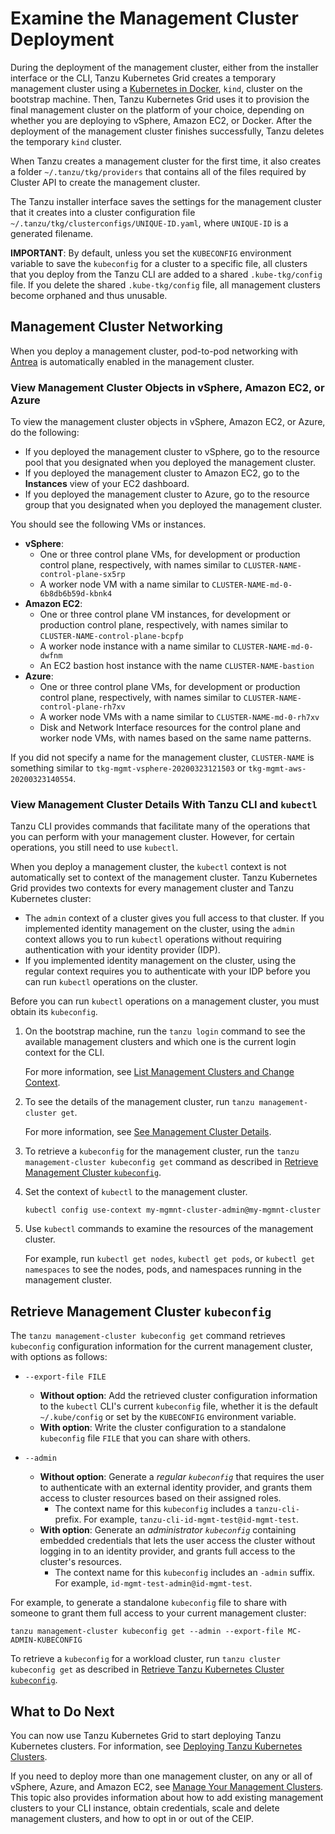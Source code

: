 # Examine the Management Cluster Deployment 

During the deployment of the management cluster, either from the installer interface or the CLI, Tanzu Kubernetes Grid creates a temporary management cluster using a [Kubernetes in Docker](https://kind.sigs.k8s.io/), `kind`, cluster on the bootstrap machine. Then, Tanzu Kubernetes Grid uses it to provision the final management cluster on the platform of your choice, depending on whether you are deploying to vSphere, Amazon EC2, or Docker. After the deployment of the management cluster finishes successfully, Tanzu deletes the temporary `kind` cluster.

When Tanzu creates a management cluster for the first time, it also creates a folder `~/.tanzu/tkg/providers` that contains all of the files required by Cluster API to create the management cluster.

The Tanzu installer interface saves the settings for the management cluster that it creates into a cluster configuration file `~/.tanzu/tkg/clusterconfigs/UNIQUE-ID.yaml`, where `UNIQUE-ID` is a generated filename.

**IMPORTANT**: By default, unless you set the `KUBECONFIG` environment variable to save the `kubeconfig` for a cluster to a specific file, all clusters that you deploy from the Tanzu CLI are added to a shared `.kube-tkg/config` file. If you delete the shared `.kube-tkg/config` file, all management clusters become orphaned and thus unusable.

## <a id="networking"></a> Management Cluster Networking

When you deploy a management cluster, pod-to-pod networking with [Antrea](https://antrea.io/) is automatically enabled in the management cluster.

<!--## <a id="dhcp"></a> Configure DHCP Reservations for the Control Plane Nodes (vSphere Only)

After you deploy a cluster to vSphere, each control plane node requires a static IP address. This includes both management and Tanzu Kubernetes clusters. These static IP addresses are required in addition to the static IP address that you assigned to Kube-VIP when you deploy a managment cluster.

To make the IP addresses that your DHCP server assigned to the control plane nodes static, you can configure a DHCP reservation for each control plane node in the cluster. For instructions on how to configure DHCP reservations, see your DHCP server documentation.

## <a id="verify-deployment"></a>Verify the Deployment of the Management Cluster

After the deployment of the management cluster completes successfully, you can obtain information about your management cluster by:

* Locating the management cluster objects in vSphere, Amazon EC2, or Azure
* Using the Tanzu CLI and `kubectl`-->

### <a id="infrastructure"></a>View Management Cluster Objects in vSphere, Amazon EC2, or Azure

To view the management cluster objects in vSphere, Amazon EC2, or Azure, do the following:

   - If you deployed the management cluster to vSphere, go to the resource pool that you designated when you deployed the management cluster.
   - If you deployed the management cluster to Amazon EC2, go to the **Instances** view of your EC2 dashboard.
   - If you deployed the management cluster to Azure, go to the resource group that you designated when you deployed the management cluster.
   
   You should see the following VMs or instances.
   
   - **vSphere**:
       - One or three control plane VMs, for development or production control plane, respectively, with names similar to `CLUSTER-NAME-control-plane-sx5rp`
       - A worker node VM with a name similar to `CLUSTER-NAME-md-0-6b8db6b59d-kbnk4`
   - **Amazon EC2**:
       - One or three control plane VM instances, for development or production control plane, respectively, with names similar to `CLUSTER-NAME-control-plane-bcpfp`
       - A worker node instance with a name similar to `CLUSTER-NAME-md-0-dwfnm`
       - An EC2 bastion host instance with the name `CLUSTER-NAME-bastion`
   - **Azure**:
       - One or three control plane VMs, for development or production control plane, respectively, with names similar to `CLUSTER-NAME-control-plane-rh7xv`
       - A worker node VMs with a name similar to `CLUSTER-NAME-md-0-rh7xv`
       - Disk and Network Interface resources for the control plane and worker node VMs, with names based on the same name patterns.

   If you did not specify a name for the management cluster, `CLUSTER-NAME` is something similar to `tkg-mgmt-vsphere-20200323121503` or `tkg-mgmt-aws-20200323140554`.

### <a id="cli"></a> View Management Cluster Details With Tanzu CLI and `kubectl`

Tanzu CLI provides commands that facilitate many of the operations that you can perform with your management cluster. However, for certain operations, you still need to use `kubectl`. 

When you deploy a management cluster, the `kubectl` context is not automatically set to context of the management cluster. Tanzu Kubernetes Grid provides two contexts for every management cluster and Tanzu Kubernetes cluster:  

- The `admin` context of a cluster gives you full access to that cluster. If you implemented identity management on the cluster, using the `admin` context allows you to run `kubectl` operations without requiring authentication with your identity provider (IDP). 
- If you implemented identity management on the cluster, using the regular context requires you to authenticate with your IDP before you can run `kubectl` operations on the cluster.

Before you can run `kubectl` operations on a management cluster, you must obtain its `kubeconfig`.
   
1. On the bootstrap machine, run the `tanzu login` command to see the available management clusters and which one is the current login context for the CLI. 

   For more information, see [List Management Clusters and Change Context](../cluster-lifecycle/multiple-management-clusters.md#login).

1. To see the details of the management cluster, run `tanzu management-cluster get`.  

   For more information, see [See Management Cluster Details](../cluster-lifecycle/multiple-management-clusters.md#list-mc).

1. To retrieve a `kubeconfig` for the management cluster, run the `tanzu management-cluster kubeconfig get` command as described in [Retrieve Management Cluster `kubeconfig`](#kubeconfig).
   
1. Set the context of `kubectl` to the management cluster.

   ```
   kubectl config use-context my-mgmnt-cluster-admin@my-mgmnt-cluster
   ```

1. Use `kubectl` commands to examine the resources of the management cluster.

   For example, run `kubectl get nodes`, `kubectl get pods`, or `kubectl get namespaces` to see the nodes, pods, and namespaces running in the management cluster.


## <a id="kubeconfig"></a> Retrieve Management Cluster `kubeconfig`

The `tanzu management-cluster kubeconfig get` command retrieves `kubeconfig` configuration information for the current management cluster, with options as follows:

- `--export-file FILE`
  - **Without option**: Add the retrieved cluster configuration information to the `kubectl` CLI's current `kubeconfig` file, whether it is the default `~/.kube/config` or set by the `KUBECONFIG` environment variable.
  - **With option**: Write the cluster configuration to a standalone `kubeconfig` file `FILE` that you can share with others.

- `--admin`
  - **Without option**: Generate a _regular `kubeconfig`_ that requires the user to authenticate with an external identity provider, and grants them access to cluster resources based on their assigned roles.
      - The context name for this `kubeconfig` includes a `tanzu-cli-` prefix. For example, `tanzu-cli-id-mgmt-test@id-mgmt-test`.
  - **With option**: Generate an _administrator `kubeconfig`_ containing embedded credentials that lets the user access the cluster without logging in to an identity provider, and grants full access to the cluster's resources.
      - The context name for this `kubeconfig` includes an `-admin` suffix. For example, `id-mgmt-test-admin@id-mgmt-test`.

For example, to generate a standalone `kubeconfig` file to share with someone to grant them full access to your current management cluster:

   ```
   tanzu management-cluster kubeconfig get --admin --export-file MC-ADMIN-KUBECONFIG
   ```

To retrieve a `kubeconfig` for a workload cluster, run `tanzu cluster kubeconfig get` as described in [Retrieve Tanzu Kubernetes Cluster `kubeconfig`](../cluster-lifecycle/connect.md#kubeconfig).


## <a id="what-next"></a> What to Do Next

You can now use Tanzu Kubernetes Grid to start deploying Tanzu Kubernetes clusters. For information, see [Deploying Tanzu Kubernetes Clusters](../tanzu-k8s-clusters/index.md).

If you need to deploy more than one management cluster, on any or all of vSphere, Azure, and Amazon EC2, see [Manage Your Management Clusters](../cluster-lifecycle/multiple-management-clusters.md). This topic also provides information about how to add existing management clusters to your CLI instance, obtain credentials, scale and delete management clusters, and how to opt in or out of the CEIP.
